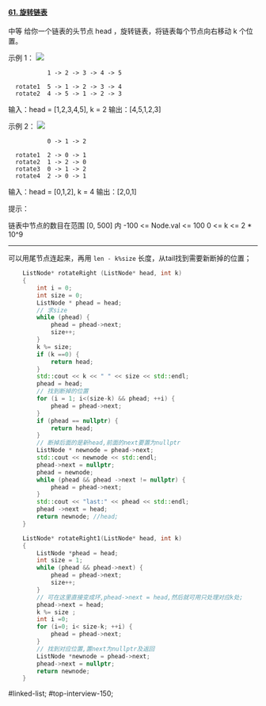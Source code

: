 #### [61. 旋转链表](https://leetcode.cn/problems/rotate-list/description/)
中等
给你一个链表的头节点 head ，旋转链表，将链表每个节点向右移动 k 个位置。

示例 1：
![](https://assets.leetcode.com/uploads/2020/11/13/rotate1.jpg)

```
           1 -> 2 -> 3 -> 4 -> 5

  rotate1  5 -> 1 -> 2 -> 3 -> 4
  rotate2  4 -> 5 -> 1 -> 2 -> 3
```
输入：head = [1,2,3,4,5], k = 2
输出：[4,5,1,2,3]

示例 2：
![](https://assets.leetcode.com/uploads/2020/11/13/roate2.jpg)
```
           0 -> 1 -> 2

  rotate1  2 -> 0 -> 1
  rotate2  1 -> 2 -> 0
  rotate3  0 -> 1 -> 2
  rotate4  2 -> 0 -> 1
```
输入：head = [0,1,2], k = 4
输出：[2,0,1]

提示：

链表中节点的数目在范围 [0, 500] 内
-100 <= Node.val <= 100
0 <= k <= 2 * 10^9
---- ----

可以用尾节点连起来，再用 `len - k%size` 长度，从tail找到需要新断掉的位置；

```cpp
    ListNode* rotateRight (ListNode* head, int k)
    {
        int i = 0;
        int size = 0;
        ListNode * phead = head;
        // 求size
        while (phead) {
            phead = phead->next;
            size++;
        }
        k %= size;
        if (k ==0) {
            return head;
        }
        std::cout << k << " " << size << std::endl;
        phead = head;
        // 找到断掉的位置
        for (i = 1; i<(size-k) && phead; ++i) {
            phead = phead->next;
        }
        if (phead == nullptr) {
            return head;
        }
        // 断掉后面的是新head,前面的next要置为nullptr
        ListNode * newnode = phead->next;
        std::cout << newnode << std::endl;
        phead->next = nullptr;
        phead = newnode;
        while (phead && phead ->next != nullptr) {
            phead = phead->next;
        }
        std::cout << "last:" << phead << std::endl;
        phead ->next = head;
        return newnode; //head;
    }
```

```cpp
    ListNode* rotateRight1(ListNode* head, int k)
    {
        ListNode *phead = head;
        int size = 1;
        while (phead && phead->next) {
            phead = phead->next;
            size++;
        }
        // 可在这里直接变成环,phead->next = head,然后就可用只处理对应k处;
        phead->next = head;
        k %= size ;
        int i =0;
        for (i=0; i< size-k; ++i) {
            phead = phead->next;
        }
        // 找到对应位置,置next为nullptr及返回
        ListNode *newnode = phead->next;
        phead->next = nullptr;
        return newnode;
    }
```
#linked-list; #top-interview-150; 
